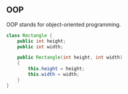 ## OOP

OOP stands for object-oriented programming.

```java
class Rectangle {
    public int height;
    public int width;

    public Rectangle(int height, int width)
    {
        this.height = height;
        this.width = width;
    }
}
```